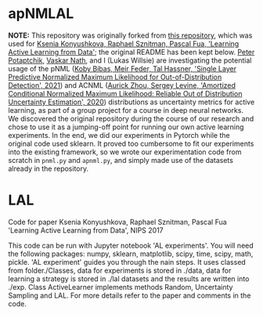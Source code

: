 # apNMLAL
**NOTE:** This repository was originally forked from [this repository](https://github.com/ksenia-konyushkova/LAL), which was used for [Ksenia Konyushkova, Raphael Sznitman, Pascal Fua, 'Learning Active Learning from Data'](https://arxiv.org/abs/1703.03365); the original README has been kept below. [Peter Potaptchik](https://github.com/PeterPotaptchik), [Vaskar Nath](https://github.com/VaskarNath), and I (Lukas Willsie) are investigating the potential usage of the pNML ([Koby Bibas, Meir Feder, Tal Hassner, 'Single Layer Predictive Normalized Maximum Likelihood for Out-of-Distribution Detection', 2021](https://arxiv.org/abs/2110.09246)) and ACNML ([Aurick Zhou, Sergey Levine, 'Amortized Conditional Normalized Maximum Likelihood: Reliable Out of Distribution Uncertainty Estimation', 2020](https://arxiv.org/abs/2011.02696)) distributions as uncertainty metrics for active learning, as part of a group project for a course in deep neural networks. We discovered the original repository during the course of our research and chose to use it as a jumping-off point for running our own active learning experiments. In the end, we did our experiments in Pytorch while the original code used sklearn. It proved too cumbersome to fit our experiments into the existing framework, so we wrote our experimentation code from scratch in `pnml.py` and `apnml.py`, and simply made use of the datasets already in the repository.

# LAL

Code for paper Ksenia Konyushkova, Raphael Sznitman, Pascal Fua 'Learning Active Learning from Data', NIPS 2017

This code can be run with Jupyter notebook 'AL experiments'. You will need the following packages: numpy, sklearn, matplotlib, scipy, time, scipy, math, pickle. 'AL experiment' guides you through the nain steps. It uses classed from folder./Classes, data for experiments is stored in ./data, data for learning a strategy is stored in ./lal datasets and the results are written into ./exp. Class ActiveLearner implements methods Random, Uncertainty Sampling and LAL. For more details refer to the paper and comments in the code.
